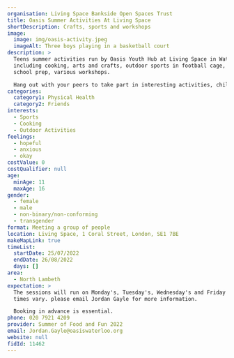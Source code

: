 ```yaml
---
organisation: Living Space Bankside Open Spaces Trust
title: Oasis Summer Activities At Living Space
shortDescription: Crafts, sports and workshops
image:
  image: img/oasis-activity.jpeg
  imageAlt: Three boys playing in a basketball court
description: >
  Teens summer activities run by Oasis Youth Hub at Living Space in Waterloo
  including cooking, arts and crafts, outdoor sports in football cage, CV and
  school prep, various workshops.

  Hang out with your peers to take part in interesting activities, chill out or make it high energy - its up to you. Lots of activities to chose from, also mentoring from experienced youth workers if you need a chat!
categories:
  category1: Physical Health
  category2: Friends
interests:
  - Sports
  - Cooking
  - Outdoor Activities
feelings:
  - hopeful
  - anxious
  - okay
costValue: 0
costQualifier: null
age:
  minAge: 11
  maxAge: 16
gender:
  - female
  - male
  - non-binary/non-conforming
  - transgender
format: Meeting a group of people
location: Living Space, 1 Coral Street, London, SE1 7BE
makeMapLink: true
timeList:
  startDate: 25/07/2022
  endDate: 26/08/2022
  days: []
area:
  - North Lambeth
expectation: >
  The sessions will run on Monday's, Tuesday's, Wednesday's and Friday's but the
  times vary. please email Jordan Gayle for more information. 

  Booking in advance is essential. 
phone: 020 7921 4209
provider: Summer of Food and Fun 2022
email: Jordan.Gayle@oasiswaterloo.org
website: null
fidId: 11462
---
```

